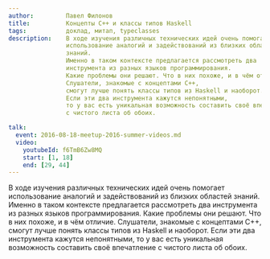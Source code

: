 ```yaml
---
author:         Павел Филонов
title:          Концепты C++ и классы типов Haskell
tags:           доклад, митап, typeclasses
description:    В ходе изучения различных технических идей очень помогает
                использование аналогий и задействований из близких областей
                знаний.
                Именно в таком контексте предлагается рассмотреть два
                инструмента из разных языков программирования.
                Какие проблемы они решают. Что в них похоже, и в чём отличие.
                Слушатели, знакомые с концептами C++,
                смогут лучше понять классы типов из Haskell и наоборот.
                Если эти два инструмента кажутся непонятными,
                то у вас есть уникальная возможность составить своё впечатление
                с чистого листа об обоих.

talk:
  event: 2016-08-18-meetup-2016-summer-videos.md
  video:
    youtubeId: f6TmB6Zw8MQ
    start: [1, 18]
    end: [29, 44]
---
```


В ходе изучения различных технических идей очень помогает использование аналогий
и задействований из близких областей знаний.
Именно в таком контексте предлагается рассмотреть два инструмента из разных
языков программирования.
Какие проблемы они решают. Что в них похоже, и в чём отличие.
Слушатели, знакомые с концептами C++,
смогут лучше понять классы типов из Haskell и наоборот.
Если эти два инструмента кажутся непонятными,
то у вас есть уникальная возможность составить своё впечатление с чистого листа
об обоих.
